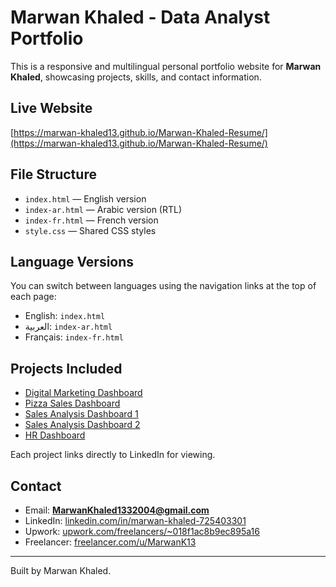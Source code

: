 # Marwan Khaled - Data Analyst Portfolio

This is a responsive and multilingual personal portfolio website for **Marwan Khaled**, showcasing projects, skills, and contact information.

## Live Website

[https://marwan-khaled13.github.io/Marwan-Khaled-Resume/](https://marwan-khaled13.github.io/Marwan-Khaled-Resume/)

## File Structure

- `index.html` — English version  
- `index-ar.html` — Arabic version (RTL)  
- `index-fr.html` — French version  
- `style.css` — Shared CSS styles  

## Language Versions

You can switch between languages using the navigation links at the top of each page:

- English: `index.html`  
- العربية: `index-ar.html`  
- Français: `index-fr.html`

## Projects Included

- [Digital Marketing Dashboard](https://www.linkedin.com/posts/marwan-khaled-725403301_excel-dataanalytics-digitalwallet-activity-7351572246827540480-oFUw)
- [Pizza Sales Dashboard](https://www.linkedin.com/posts/marwan-khaled-725403301_exceldashboard-dataanalysis-salesinsights-activity-7338336102384091137-xT6T)
- [Sales Analysis Dashboard 1](https://www.linkedin.com/posts/marwan-khaled-725403301_excel-dataanalytics-salesdashboard-activity-7341928996273614851-UO_b)
- [Sales Analysis Dashboard 2](https://www.linkedin.com/posts/marwan-khaled-725403301_excel-dataanalytics-salesdashboard-activity-7342948194588258306-VNQQ)
- [HR Dashboard](https://www.linkedin.com/posts/marwan-khaled-725403301_excel-dataanalytics-hrdashboard-activity-7341831496862711808-VxUW)

Each project links directly to LinkedIn for viewing.

## Contact

- Email: **MarwanKhaled1332004@gmail.com**  
- LinkedIn: [linkedin.com/in/marwan-khaled-725403301](https://linkedin.com/in/marwan-khaled-725403301)  
- Upwork: [upwork.com/freelancers/~018f1ac8b9ec895a16](https://www.upwork.com/freelancers/~018f1ac8b9ec895a16)  
- Freelancer: [freelancer.com/u/MarwanK13](https://freelancer.com/u/MarwanK13)

---

Built by Marwan Khaled.
